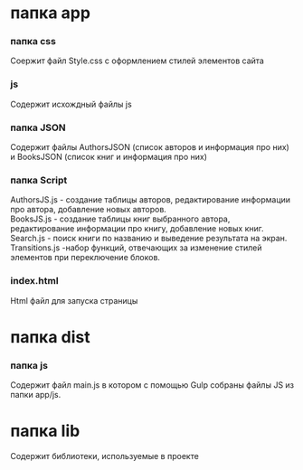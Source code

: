 <p>
  <h1>папка app</h1> 
  <h3>     папка css</h3>
  Соержит файл Style.css c оформлением стилей элементов сайта
  <h3>js</h3>
  Содержит исхождный файлы js
  <h3>     папка JSON</h3>
  Cодержит файлы AuthorsJSON (список авторов и информация про них) и BooksJSON (список книг и информация про них)
  <h3>папка Script</h3>
  AuthorsJS.js - создание таблицы авторов, редактирование информации про автора, добавление новых авторов.<br />
  BooksJS.js - создание таблицы книг выбранного автора, редактирование информации про книгу, добавление новых книг.<br />
  Search.js - поиск книги по названию и выведение результата на экран.<br />
  Transitions.js -набор функций, отвечающих за изменение стилей элементов при переключение блоков.<br />
  <h3>index.html</h3>
  Html файл для запуска страницы
</p>
<p>
  <h1>папка dist</h1>
  <h3>      папка js</h3>
  Содержит файл main.js в котором с помощью Gulp собраны файлы JS из папки app/js.
</p>
<p>
  <h1>папка lib</h1>
  Содержит библиотеки, используемые в проекте
</p>
